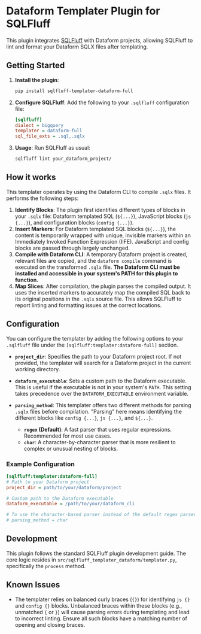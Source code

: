 # Dataform Templater Plugin for SQLFluff

This plugin integrates [SQLFluff](https://www.sqlfluff.com/) with Dataform projects, allowing SQLFluff to lint and format your Dataform SQLX files after templating.

## Getting Started

1.  **Install the plugin**:

    ```bash
    pip install sqlfluff-templater-dataform-full
    ```

2.  **Configure SQLFluff**:
    Add the following to your `.sqlfluff` configuration file:

    ```ini
    [sqlfluff]
    dialect = bigquery
    templater = dataform-full
    sql_file_exts = .sql,.sqlx
    ```

3.  **Usage**:
    Run SQLFluff as usual:
    ```bash
    sqlfluff lint your_dataform_project/
    ```

## How it works

This templater operates by using the Dataform CLI to compile `.sqlx` files. It performs the following steps:

1.  **Identify Blocks**: The plugin first identifies different types of blocks in your `.sqlx` file: Dataform templated SQL (`${...}`), JavaScript blocks (`js {...}`), and configuration blocks (`config {...}`).
2.  **Insert Markers**: For Dataform templated SQL blocks (`${...}`), the content is temporarily wrapped with unique, invisible markers within an Immediately Invoked Function Expression (IIFE). JavaScript and config blocks are passed through largely unchanged.
3.  **Compile with Dataform CLI**: A temporary Dataform project is created, relevant files are copied, and the `dataform compile` command is executed on the transformed `.sqlx` file. **The Dataform CLI must be installed and accessible in your system's PATH for this plugin to function.**
4.  **Map Slices**: After compilation, the plugin parses the compiled output. It uses the inserted markers to accurately map the compiled SQL back to its original positions in the `.sqlx` source file. This allows SQLFluff to report linting and formatting issues at the correct locations.

## Configuration

You can configure the templater by adding the following options to your `.sqlfluff` file under the `[sqlfluff:templater:dataform-full]` section.

- **`project_dir`**: Specifies the path to your Dataform project root. If not provided, the templater will search for a Dataform project in the current working directory.

- **`dataform_executable`**: Sets a custom path to the Dataform executable. This is useful if the executable is not in your system's `PATH`. This setting takes precedence over the `DATAFORM_EXECUTABLE` environment variable.

- **`parsing_method`**: This templater offers two different methods for parsing `.sqlx` files before compilation. "Parsing" here means identifying the different blocks like `config {...}`, `js {...}`, and `${...}`.
  - **`regex` (Default)**: A fast parser that uses regular expressions. Recommended for most use cases.
  - **`char`**: A character-by-character parser that is more resilient to complex or unusual nesting of blocks.

### Example Configuration

```ini
[sqlfluff:templater:dataform-full]
# Path to your Dataform project
project_dir = path/to/your/dataform/project

# Custom path to the Dataform executable
dataform_executable = /path/to/your/dataform_cli

# To use the character-based parser instead of the default regex parser
# parsing_method = char
```

## Development

This plugin follows the standard SQLFluff plugin development guide.
The core logic resides in `src/sqlfluff_templater_dataform/templater.py`, specifically the `process` method.

## Known Issues

- The templater relies on balanced curly braces (`{}`) for identifying `js {}` and `config {}` blocks. Unbalanced braces within these blocks (e.g., unmatched `{` or `}`) will cause parsing errors during templating and lead to incorrect linting. Ensure all such blocks have a matching number of opening and closing braces.
